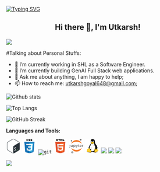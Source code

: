 <!-- ### Hi 👋 I am Utkarsh Goyal , a Computer Science Engineer to solve real world problems.✨
![This is an image](https://myoctocat.com/assets/images/base-octocat.svg)
![Github stats](https://github-readme-stats.vercel.app/api?username=ayushigoyal2840&theme=highcontrast&show_icons=true&count_private=true)
![Top Languages Card](https://github-readme-stats.vercel.app/api/top-langs/?username=ayushigoyal2840) -->
<!--
**Utkarsh9june/Utkarsh9june** is a ✨ _special_ ✨ repository because its `README.md` (this file) appears on your GitHub profile.
Here are some ideas to get you started:
- 🔭 I’m currently working on ...
- 🌱 I’m currently learning ...
- 👯 I’m looking to collaborate on ...
- 🤔 I’m looking for help with ...
- 💬 Ask me about ...
- 📫 How to reach me: ...
- 😄 Pronouns: ...
- ⚡ Fun fact: ...
-->



[![Typing SVG](https://readme-typing-svg.herokuapp.com?multiline=true&width=500&lines=Gen+AI+Full+Stack+Developer.++++++++++)](https://git.io/typing-svg)

<p align="center">

</p>  
<h2 align="center">Hi there 👋, I'm Utkarsh!</h2>


<a href="https://www.linkedin.com/in/utkarsh-goyal-83339a191/" target="blank"><img align="center" src="https://img.shields.io/badge/LinkedIn-UtkarshGoyal-blue">  </a> 

#Talking about Personal Stuffs:
- 🔭 I’m currently working in SHL as a Software Engineer.
- 🌱 I’m currently building GenAI Full Stack web applications.
- 💬 Ask me about anything, I am happy to help;
- 📫 How to reach me: utkarshgoyal648@gmail.com;


![Github stats](https://github-readme-stats.vercel.app/api?username=Utkarsh9june&theme=highcontrast&show_icons=true&count_private=true)


![Top Langs](https://github-readme-stats.vercel.app/api/top-langs/?username=Utkarsh9june&layout=compact)

![GitHub Streak](https://github-readme-streak-stats.herokuapp.com?user=Utkarsh9june&theme=neon-palenight&hide_border=true)




**Languages and Tools:**  

<code><img src="https://raw.githubusercontent.com/devicons/devicon/master/icons/bash/bash-original.svg" alt="bash" width="40" height="40"/></code>
<code><img src="https://raw.githubusercontent.com/devicons/devicon/master/icons/css3/css3-original-wordmark.svg" alt="css3" width="40" height="40"/></code>
<code><img src="https://www.vectorlogo.zone/logos/git-scm/git-scm-icon.svg" alt="git" width="40" height="40"/></code>
<code><img src="https://raw.githubusercontent.com/devicons/devicon/master/icons/html5/html5-original-wordmark.svg" alt="html5" width="40" height="40"/></code>
<code><img src="https://raw.githubusercontent.com/devicons/devicon/master/icons/jupyter/jupyter-original-wordmark.svg" alt="Jupyter" width="40" height="40"/></code>
<code><img src="https://raw.githubusercontent.com/devicons/devicon/master/icons/linux/linux-original.svg" alt="linux" width="40" height="40"/></code>
<code><img height="40" src="https://raw.githubusercontent.com/shinokada/shinokada/master/assets/python.png"></code>
<code><img height="40" src="https://raw.githubusercontent.com/shinokada/shinokada/master/assets/javascript.png"></code>
<code><img height="40" src="https://raw.githubusercontent.com/shinokada/shinokada/master/assets/visual-studio-code.png"></code>


![](https://komarev.com/ghpvc/?username=Utkarsh9june)
